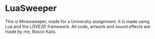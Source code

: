 # LuaSweeper

This is Minesweeper, made for a University assignment.
It is made using Lua and the LÖVE2D framework.
All code, artwork and sound effects are made by me, Rosco Kalis.
